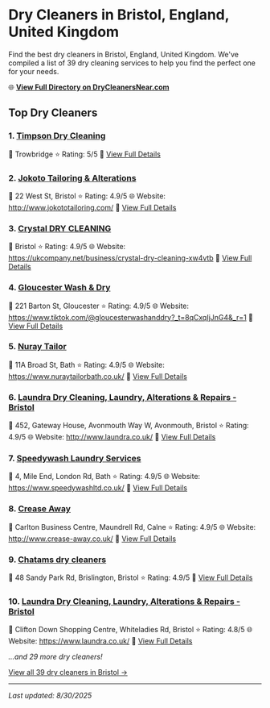 # Dry Cleaners in Bristol, England, United Kingdom

Find the best dry cleaners in Bristol, England, United Kingdom. We've compiled a list of 39 dry cleaning services to help you find the perfect one for your needs.

🌐 **[View Full Directory on DryCleanersNear.com](https://drycleanersnear.com/city/United%20Kingdom/England/Bristol)**

## Top Dry Cleaners

### 1. [Timpson Dry Cleaning](https://drycleanersnear.com/dryCleaner/68a52c9a5ea1ca1ba63a53d8/timpson-dry-cleaning)
📍 Trowbridge
⭐ Rating: 5/5
🔗 [View Full Details](https://drycleanersnear.com/dryCleaner/68a52c9a5ea1ca1ba63a53d8/timpson-dry-cleaning)

### 2. [Jokoto Tailoring & Alterations](https://drycleanersnear.com/dryCleaner/68a52c745ea1ca1ba63a4e6a/jokoto-tailoring-alterations)
📍 22 West St, Bristol
⭐ Rating: 4.9/5
🌐 Website: http://www.jokototailoring.com/
🔗 [View Full Details](https://drycleanersnear.com/dryCleaner/68a52c745ea1ca1ba63a4e6a/jokoto-tailoring-alterations)

### 3. [Crystal DRY CLEANING](https://drycleanersnear.com/dryCleaner/68a52c7c5ea1ca1ba63a4f92/crystal-dry-cleaning)
📍 Bristol
⭐ Rating: 4.9/5
🌐 Website: https://ukcompany.net/business/crystal-dry-cleaning-xw4vtb
🔗 [View Full Details](https://drycleanersnear.com/dryCleaner/68a52c7c5ea1ca1ba63a4f92/crystal-dry-cleaning)

### 4. [Gloucester Wash & Dry](https://drycleanersnear.com/dryCleaner/68a52c925ea1ca1ba63a5045/gloucester-wash-dry)
📍 221 Barton St, Gloucester
⭐ Rating: 4.9/5
🌐 Website: https://www.tiktok.com/@gloucesterwashanddry?_t=8qCxqIjJnG4&_r=1
🔗 [View Full Details](https://drycleanersnear.com/dryCleaner/68a52c925ea1ca1ba63a5045/gloucester-wash-dry)

### 5. [Nuray Tailor](https://drycleanersnear.com/dryCleaner/68a52cc15ea1ca1ba63a54f8/nuray-tailor)
📍 11A Broad St, Bath
⭐ Rating: 4.9/5
🌐 Website: https://www.nuraytailorbath.co.uk/
🔗 [View Full Details](https://drycleanersnear.com/dryCleaner/68a52cc15ea1ca1ba63a54f8/nuray-tailor)

### 6. [Laundra Dry Cleaning, Laundry, Alterations & Repairs - Bristol](https://drycleanersnear.com/dryCleaner/68a52cc55ea1ca1ba63a5516/laundra-dry-cleaning-laundry-alterations-repairs-bristol)
📍 452, Gateway House, Avonmouth Way W, Avonmouth, Bristol
⭐ Rating: 4.9/5
🌐 Website: http://www.laundra.co.uk/
🔗 [View Full Details](https://drycleanersnear.com/dryCleaner/68a52cc55ea1ca1ba63a5516/laundra-dry-cleaning-laundry-alterations-repairs-bristol)

### 7. [Speedywash Laundry Services](https://drycleanersnear.com/dryCleaner/68a52cc95ea1ca1ba63a5534/speedywash-laundry-services)
📍 4, Mile End, London Rd, Bath
⭐ Rating: 4.9/5
🌐 Website: https://www.speedywashltd.co.uk/
🔗 [View Full Details](https://drycleanersnear.com/dryCleaner/68a52cc95ea1ca1ba63a5534/speedywash-laundry-services)

### 8. [Crease Away](https://drycleanersnear.com/dryCleaner/68a52cd55ea1ca1ba63a5593/crease-away)
📍 Carlton Business Centre, Maundrell Rd, Calne
⭐ Rating: 4.9/5
🌐 Website: http://www.crease-away.co.uk/
🔗 [View Full Details](https://drycleanersnear.com/dryCleaner/68a52cd55ea1ca1ba63a5593/crease-away)

### 9. [Chatams dry cleaners](https://drycleanersnear.com/dryCleaner/68a52ce45ea1ca1ba63a5609/chatams-dry-cleaners)
📍 48 Sandy Park Rd, Brislington, Bristol
⭐ Rating: 4.9/5
🔗 [View Full Details](https://drycleanersnear.com/dryCleaner/68a52ce45ea1ca1ba63a5609/chatams-dry-cleaners)

### 10. [Laundra Dry Cleaning, Laundry, Alterations & Repairs - Bristol](https://drycleanersnear.com/dryCleaner/68a52c6d5ea1ca1ba63a4d9b/laundra-dry-cleaning-laundry-alterations-repairs-bristol)
📍 Clifton Down Shopping Centre, Whiteladies Rd, Bristol
⭐ Rating: 4.8/5
🌐 Website: https://www.laundra.co.uk/
🔗 [View Full Details](https://drycleanersnear.com/dryCleaner/68a52c6d5ea1ca1ba63a4d9b/laundra-dry-cleaning-laundry-alterations-repairs-bristol)


*...and 29 more dry cleaners!*

[View all 39 dry cleaners in Bristol →](https://drycleanersnear.com/city/United%20Kingdom/England/Bristol)

---

*Last updated: 8/30/2025*
